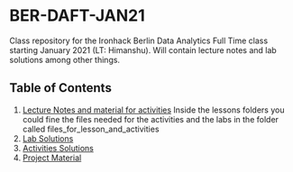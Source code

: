 # BER-DAFT-JAN21

Class repository for the Ironhack Berlin Data Analytics Full Time class starting January 2021 (LT: Himanshu). Will contain lecture notes and lab solutions among other things.

## Table of Contents

1. [Lecture Notes and material for activities](https://github.com/n1oftheabove/BER-DAFT-JAN21/tree/main/Lessons) 
    Inside the lessons folders you could fine the files needed for the activities and the labs in the folder called files_for_lesson_and_activities
2. [Lab Solutions](https://github.com/n1oftheabove/BER-DAFT-JAN21/tree/main/Labs/Solutions)
3. [Activities Solutions](https://github.com/n1oftheabove/BER-DAFT-JAN21/tree/main/Activities)
4. [Project Material](https://github.com/n1oftheabove/BER-DAFT-JAN21/tree/main/Projects)
